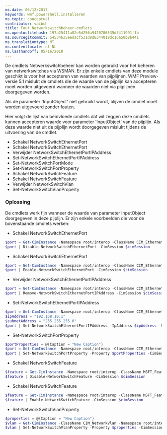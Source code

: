 ```yaml
---
ms.date: 06/12/2017
keywords: wmf,powershell,installeren
ms.topic: conceptual
contributor: vaibch
title: Fout Netwerkswitchbeheer-cmdlets
ms.openlocfilehash: 197a25411a82e5d256a9420706535d5411991f1b
ms.sourcegitcommit: 54534635eedacf531d8d6344019dc16a50b8b441
ms.translationtype: MT
ms.contentlocale: nl-NL
ms.lasthandoff: 05/16/2018
---
```

De cmdlets Netwerkswitchbeheer kan worden gebruikt voor het beheren van netwerkswitches via WSMAN.
Er zijn enkele cmdlets van deze module geschikt is voor het accepteren van waarden van pijplijnen.
WMF Preview-versie 5.1 mislukt de cmdlets die de waarde van de pijplijn kan accepteren moet worden uitgevoerd wanneer de waarden niet via pijplijnen doorgegeven worden.

Als de parameter 'InputObject' niet gebruikt wordt, blijven de cmdlet moet worden uitgevoerd zonder fouten.

Hier volgt de lijst van beïnvloede cmdlets dat wil zeggen deze cmdlets kunnen accepteren waarde voor parameter 'InputObject' van de pijplijn.
Als deze waarde niet uit de pijplijn wordt doorgegeven mislukt tijdens de uitvoering van de cmdlet.

- Schakel NetworkSwitchEthernetPort
- Schakel NetworkSwitchEthernetPort
- Verwijder NetworkSwitchEthernetPortIPAddress
- Set-NetworkSwitchEthernetPortIPAddress
- Set-NetworkSwitchPortMode
- Set-NetworkSwitchPortProperty
- Schakel NetworkSwitchFeature
- Schakel NetworkSwitchFeature
- Verwijder NetworkSwitchVlan
- Set-NetworkSwitchVlanProperty

### <a name="resolution"></a>Oplossing
De cmdlets werk fijn wanneer de waarde van parameter InputObject doorgegeven in deze pijplijn. Er zijn enkele voorbeelden die voor de bovenstaande cmdlets werken:

- Schakel NetworkSwitchEthernetPort
```powershell
$port = Get-CimInstance -Namespace root/interop -ClassName CIM_EthernetPort -CimSession $cimSession | Select-Object -First 1
$port | Disable-NetworkSwitchEthernetPort -CimSession $cimSession
```

- Schakel NetworkSwitchEthernetPort
```powershell
$port = Get-CimInstance -Namespace root/interop -ClassName CIM_EthernetPort -CimSession $cimSession | Select-Object -First 1
$port | Enable-NetworkSwitchEthernetPort -CimSession $cimSession
```

- Verwijder NetworkSwitchEthernetPortIPAddress
```powershell
$port = Get-CimInstance -Namespace root/interop -ClassName CIM_EthernetPort -CimSession $cimSession | Select-Object -First 1
$port | Remove-NetworkSwitchEthernetPortIPAddress -CimSession $cimSession
```

- Set-NetworkSwitchEthernetPortIPAddress
```powershell
$port = Get-CimInstance -Namespace root/interop -ClassName CIM_EthernetPort -CimSession $cimSession | Select-Object -First 1
$ipAddress = "192.168.10.1"
$subnetAddress = "255.255.255.0"
$port | Set-NetworkSwitchEthernetPortIPAddress -IpAddress $ipAddress -SubnetAddress $subnetAddress -CimSession $cimSession
```

- Set-NetworkSwitchPortProperty
```powershell
$portProperties = @{Caption = "New Caption"}
$port = Get-CimInstance -Namespace root/interop -ClassName CIM_EthernetPort -CimSession $cimSession | Select-Object -First 1
$port | Set-NetworkSwitchPortProperty -Property $portProperties -CimSession $cimSession
```

- Schakel NetworkSwitchFeature
```powershell
$feature = Get-CimInstance -Namespace root/interop -ClassName MSFT_Feature -CimSession $cimSession | Select-Object -First 1
$feature | Disable-NetworkSwitchFeature -CimSession $cimSession
```

- Schakel NetworkSwitchFeature
```powershell
$feature = Get-CimInstance -Namespace root/interop -ClassName MSFT_Feature -CimSession $cimSession | Select-Object -First 1
$feature | Enable-NetworkSwitchFeature -CimSession $cimSession
```

- Set-NetworkSwitchVlanProperty
```powershell
$properties = @{Caption = "New Caption"}
$vlan = Get-CimInstance -ClassName CIM_NetworkVlan -Namespace root/interop -CimSession $cimSession | Select-Object -First 1
$vlan | Set-NetworkSwitchVlanProperty -Property $properties -CimSession $cimSession
```
